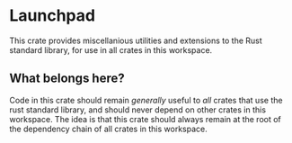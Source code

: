 # Launchpad

This crate provides miscellanious utilities and extensions to the Rust standard
library, for use in all crates in this workspace.

## What belongs here?

Code in this crate should remain *generally* useful to *all* crates that use the
rust standard library, and should never depend on other crates in this
workspace. The idea is that this crate should always remain at the root of the
dependency chain of all crates in this workspace.
